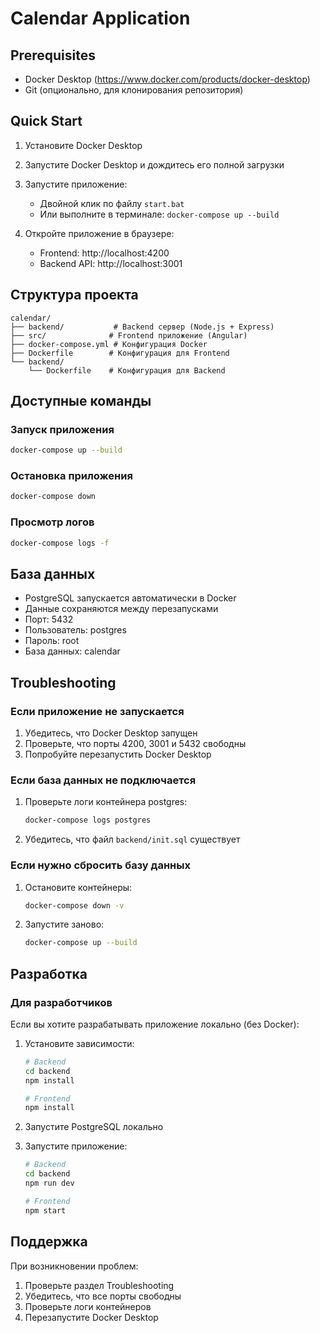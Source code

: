 # Calendar Application

## Prerequisites

- Docker Desktop (https://www.docker.com/products/docker-desktop)
- Git (опционально, для клонирования репозитория)

## Quick Start

1. Установите Docker Desktop
2. Запустите Docker Desktop и дождитесь его полной загрузки
3. Запустите приложение:

   - Двойной клик по файлу `start.bat`
   - Или выполните в терминале: `docker-compose up --build`

4. Откройте приложение в браузере:
   - Frontend: http://localhost:4200
   - Backend API: http://localhost:3001

## Структура проекта

```
calendar/
├── backend/           # Backend сервер (Node.js + Express)
├── src/              # Frontend приложение (Angular)
├── docker-compose.yml # Конфигурация Docker
├── Dockerfile        # Конфигурация для Frontend
└── backend/
    └── Dockerfile    # Конфигурация для Backend
```

## Доступные команды

### Запуск приложения

```bash
docker-compose up --build
```

### Остановка приложения

```bash
docker-compose down
```

### Просмотр логов

```bash
docker-compose logs -f
```

## База данных

- PostgreSQL запускается автоматически в Docker
- Данные сохраняются между перезапусками
- Порт: 5432
- Пользователь: postgres
- Пароль: root
- База данных: calendar

## Troubleshooting

### Если приложение не запускается

1. Убедитесь, что Docker Desktop запущен
2. Проверьте, что порты 4200, 3001 и 5432 свободны
3. Попробуйте перезапустить Docker Desktop

### Если база данных не подключается

1. Проверьте логи контейнера postgres:
   ```bash
   docker-compose logs postgres
   ```
2. Убедитесь, что файл `backend/init.sql` существует

### Если нужно сбросить базу данных

1. Остановите контейнеры:
   ```bash
   docker-compose down -v
   ```
2. Запустите заново:
   ```bash
   docker-compose up --build
   ```

## Разработка

### Для разработчиков

Если вы хотите разрабатывать приложение локально (без Docker):

1. Установите зависимости:

   ```bash
   # Backend
   cd backend
   npm install

   # Frontend
   npm install
   ```

2. Запустите PostgreSQL локально

3. Запустите приложение:

   ```bash
   # Backend
   cd backend
   npm run dev

   # Frontend
   npm start
   ```

## Поддержка

При возникновении проблем:

1. Проверьте раздел Troubleshooting
2. Убедитесь, что все порты свободны
3. Проверьте логи контейнеров
4. Перезапустите Docker Desktop
